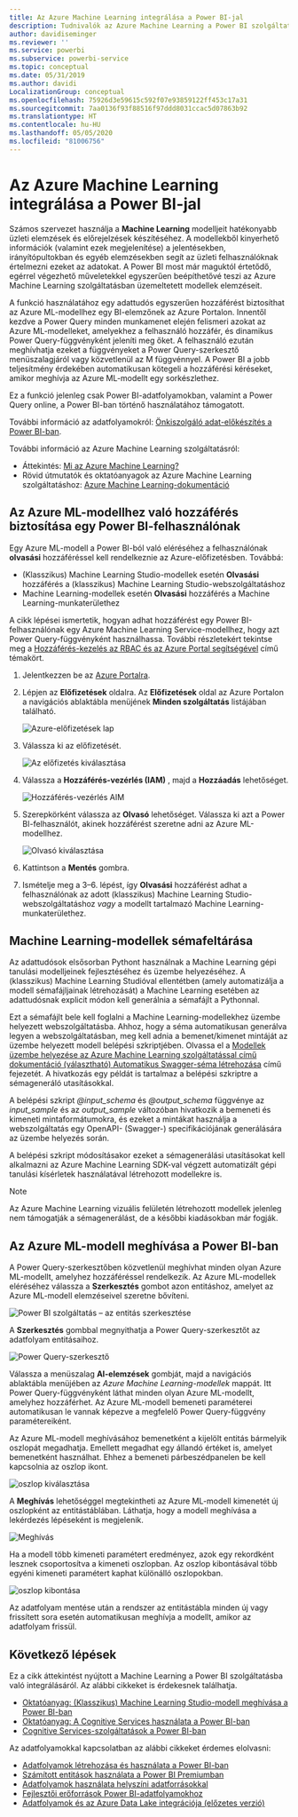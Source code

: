 ```yaml
---
title: Az Azure Machine Learning integrálása a Power BI-jal
description: Tudnivalók az Azure Machine Learning a Power BI szolgáltatással történő használatáról
author: davidiseminger
ms.reviewer: ''
ms.service: powerbi
ms.subservice: powerbi-service
ms.topic: conceptual
ms.date: 05/31/2019
ms.author: davidi
LocalizationGroup: conceptual
ms.openlocfilehash: 75926d3e59615c592f07e93859122ff453c17a31
ms.sourcegitcommit: 7aa0136f93f88516f97ddd8031ccac5d07863b92
ms.translationtype: HT
ms.contentlocale: hu-HU
ms.lasthandoff: 05/05/2020
ms.locfileid: "81006756"
---
```

# <a name="azure-machine-learning-integration-in-power-bi"></a>Az Azure Machine Learning integrálása a Power BI-jal

Számos szervezet használja a **Machine Learning** modelljeit hatékonyabb üzleti elemzések és előrejelzések készítéséhez. A modellekből kinyerhető információk (valamint ezek megjelenítése) a jelentésekben, irányítópultokban és egyéb elemzésekben segít az üzleti felhasználóknak értelmezni ezeket az adatokat.  A Power BI most már maguktól értetődő, egérrel végezhető műveletekkel egyszerűen beépíthetővé teszi az Azure Machine Learning szolgáltatásban üzemeltetett modellek elemzéseit.

A funkció használatához egy adattudós egyszerűen hozzáférést biztosíthat az Azure ML-modellhez egy BI-elemzőnek az Azure Portalon.  Innentől kezdve a Power Query minden munkamenet elején felismeri azokat az Azure ML-modelleket, amelyekhez a felhasználó hozzáfér, és dinamikus Power Query-függvényként jeleníti meg őket.  A felhasználó ezután meghívhatja ezeket a függvényeket a Power Query-szerkesztő menüszalagjáról vagy közvetlenül az M függvénnyel. A Power BI a jobb teljesítmény érdekében automatikusan kötegeli a hozzáférési kéréseket, amikor meghívja az Azure ML-modellt egy sorkészlethez.

Ez a funkció jelenleg csak Power BI-adatfolyamokban, valamint a Power Query online, a Power BI-ban történő használatához támogatott.

További információ az adatfolyamokról: [Önkiszolgáló adat-előkészítés a Power BI-ban](service-dataflows-overview.md).

További információ az Azure Machine Learning szolgáltatásról:

- Áttekintés:  [Mi az Azure Machine Learning?](https://docs.microsoft.com/azure/machine-learning/service/overview-what-is-azure-ml)
- Rövid útmutatók és oktatóanyagok az Azure Machine Learning szolgáltatáshoz:  [Azure Machine Learning-dokumentáció](https://docs.microsoft.com/azure/machine-learning/)

## <a name="granting-access-to-the-azure-ml-model-to-a-power-bi-user"></a>Az Azure ML-modellhez való hozzáférés biztosítása egy Power BI-felhasználónak

Egy Azure ML-modell a Power BI-ból való eléréséhez a felhasználónak **olvasási** hozzáféréssel kell rendelkeznie az Azure-előfizetésben.  Továbbá:

- (Klasszikus) Machine Learning Studio-modellek esetén **Olvasási** hozzáférés a (klasszikus) Machine Learning Studio-webszolgáltatáshoz
- Machine Learning-modellek esetén **Olvasási** hozzáférés a Machine Learning-munkaterülethez

A cikk lépései ismertetik, hogyan adhat hozzáférést egy Power BI-felhasználónak egy Azure Machine Learning Service-modellhez, hogy azt Power Query-függvényként használhassa.  További részletekért tekintse meg a [Hozzáférés-kezelés az RBAC és az Azure Portal segítségével](https://docs.microsoft.com/azure/role-based-access-control/role-assignments-portal) című témakört.

1. Jelentkezzen be az [Azure Portalra](https://portal.azure.com).

2. Lépjen az **Előfizetések** oldalra. Az **Előfizetések** oldal az Azure Portalon a navigációs ablaktábla menüjének **Minden szolgáltatás** listájában található.

    ![Azure-előfizetések lap](media/service-machine-learning-integration/machine-learning-integration_01.png)

3. Válassza ki az előfizetését.

    ![Az előfizetés kiválasztása](media/service-machine-learning-integration/machine-learning-integration_02.png)

4. Válassza a **Hozzáférés-vezérlés (IAM)** , majd a **Hozzáadás** lehetőséget.

    ![Hozzáférés-vezérlés AIM](media/service-machine-learning-integration/machine-learning-integration_03.png)

5. Szerepkörként válassza az **Olvasó** lehetőséget. Válassza ki azt a Power BI-felhasználót, akinek hozzáférést szeretne adni az Azure ML-modellhez.

    ![Olvasó kiválasztása](media/service-machine-learning-integration/machine-learning-integration_04.png)

6. Kattintson a **Mentés** gombra.

7. Ismételje meg a 3–6. lépést, így **Olvasási** hozzáférést adhat a felhasználónak az adott (klasszikus) Machine Learning Studio-webszolgáltatáshoz *vagy* a modellt tartalmazó Machine Learning-munkaterülethez.


## <a name="schema-discovery-for-machine-learning-models"></a>Machine Learning-modellek sémafeltárása

Az adattudósok elsősorban Pythont használnak a Machine Learning gépi tanulási modelljeinek fejlesztéséhez és üzembe helyezéséhez.  A (klasszikus) Machine Learning Studióval ellentétben (amely automatizálja a modell sémafájljainak létrehozását) a Machine Learning esetében az adattudósnak explicit módon kell generálnia a sémafájlt a Pythonnal.

Ezt a sémafájlt bele kell foglalni a Machine Learning-modellekhez üzembe helyezett webszolgáltatásba. Ahhoz, hogy a séma automatikusan generálva legyen a webszolgáltatásban, meg kell adnia a bemenet/kimenet mintáját az üzembe helyezett modell belépési szkriptjében. Olvassa el a [Modellek üzembe helyezése az Azure Machine Learning szolgáltatással című dokumentáció (választható) Automatikus Swagger-séma létrehozása](https://docs.microsoft.com/azure/machine-learning/how-to-deploy-and-where#optional-define-model-web-service-schema) című fejezetét. A hivatkozás egy példát is tartalmaz a belépési szkriptre a sémageneráló utasításokkal. 

A belépési szkript *\@input_schema* és *\@output_schema* függvénye az *input_sample* és az *output_sample* változóban hivatkozik a bemeneti és kimeneti mintaformátumokra, és ezeket a mintákat használja a webszolgáltatás egy OpenAPI- (Swagger-) specifikációjának generálására az üzembe helyezés során.

A belépési szkript módosításakor ezeket a sémagenerálási utasításokat kell alkalmazni az Azure Machine Learning SDK-val végzett automatizált gépi tanulási kísérletek használatával létrehozott modellekre is.

> [!NOTE]
> Az Azure Machine Learning vizuális felületén létrehozott modellek jelenleg nem támogatják a sémagenerálást, de a későbbi kiadásokban már fogják. 

## <a name="invoking-the-azure-ml-model-in-power-bi"></a>Az Azure ML-modell meghívása a Power BI-ban

A Power Query-szerkesztőben közvetlenül meghívhat minden olyan Azure ML-modellt, amelyhez hozzáféréssel rendelkezik. Az Azure ML-modellek eléréséhez válassza a **Szerkesztés** gombot azon entitáshoz, amelyet az Azure ML-modell elemzéseivel szeretne bővíteni.

![Power BI szolgáltatás – az entitás szerkesztése](media/service-machine-learning-integration/machine-learning-integration_05.png)

A **Szerkesztés** gombbal megnyithatja a Power Query-szerkesztőt az adatfolyam entitásaihoz.

![Power Query-szerkesztő](media/service-machine-learning-integration/machine-learning-integration_06.png)

Válassza a menüszalag **AI-elemzések** gombját, majd a navigációs ablaktábla menüjében az _Azure Machine Learning-modellek_ mappát. Itt Power Query-függvényként láthat minden olyan Azure ML-modellt, amelyhez hozzáférhet. Az Azure ML-modell bemeneti paraméterei automatikusan le vannak képezve a megfelelő Power Query-függvény paramétereiként.

Az Azure ML-modell meghívásához bemenetként a kijelölt entitás bármelyik oszlopát megadhatja. Emellett megadhat egy állandó értéket is, amelyet bemenetként használhat. Ehhez a bemeneti párbeszédpanelen be kell kapcsolnia az oszlop ikont.

![oszlop kiválasztása](media/service-machine-learning-integration/machine-learning-integration_07.png)

A **Meghívás** lehetőséggel megtekintheti az Azure ML-modell kimenetét új oszlopként az entitástáblában. Láthatja, hogy a modell meghívása a lekérdezés lépéseként is megjelenik.

![Meghívás](media/service-machine-learning-integration/machine-learning-integration_08.png)

Ha a modell több kimeneti paramétert eredményez, azok egy rekordként lesznek csoportosítva a kimeneti oszlopban. Az oszlop kibontásával több egyéni kimeneti paramétert kaphat különálló oszlopokban.

![oszlop kibontása](media/service-machine-learning-integration/machine-learning-integration_09.png)

Az adatfolyam mentése után a rendszer az entitástábla minden új vagy frissített sora esetén automatikusan meghívja a modellt, amikor az adatfolyam frissül.

## <a name="next-steps"></a>Következő lépések

Ez a cikk áttekintést nyújtott a Machine Learning a Power BI szolgáltatásba való integrálásáról. Az alábbi cikkeket is érdekesnek találhatja. 

* [Oktatóanyag: (Klasszikus) Machine Learning Studio-modell meghívása a Power BI-ban](service-tutorial-invoke-machine-learning-model.md)
* [Oktatóanyag: A Cognitive Services használata a Power BI-ban](service-tutorial-use-cognitive-services.md)
* [Cognitive Services-szolgáltatások a Power BI-ban](service-cognitive-services.md)

Az adatfolyamokkal kapcsolatban az alábbi cikkeket érdemes elolvasni:
* [Adatfolyamok létrehozása és használata a Power BI-ban](service-dataflows-create-use.md)
* [Számított entitások használata a Power BI Premiumban](service-dataflows-computed-entities-premium.md)
* [Adatfolyamok használata helyszíni adatforrásokkal](service-dataflows-on-premises-gateways.md)
* [Fejlesztői erőforrások Power BI-adatfolyamokhoz](service-dataflows-developer-resources.md)
* [Adatfolyamok és az Azure Data Lake integrációja (előzetes verzió)](service-dataflows-azure-data-lake-integration.md)


